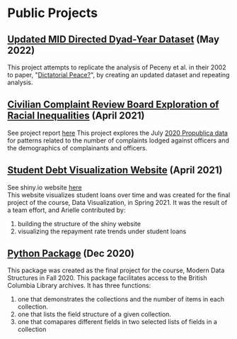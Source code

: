 # Public Projects
## [Updated MID Directed Dyad-Year Dataset](https://github.com/aeherman/sp22author) (May 2022)
This project attempts to replicate the analysis of Peceny et al. in their 2002 to paper, "[Dictatorial Peace?](https://www.jstor.org/stable/3117807#metadata_info_tab_contents)", by creating an updated dataset and repeating analysis.

## [Civilian Complaint Review Board Exploration of Racial Inequalities](https://github.com/aeherman/ccrb_sp2021) (April 2021)
See project report [here](https://github.com/aeherman/ccrb_sp2021/blob/main/reports/final_project.md)
This project explores the July [2020 Propublica data](https://www.propublica.org/datastore/dataset/civilian-complaints-against-new-york-city-police-officers) for patterns related to the number of complaints lodged against officers and the demographics of complainants and officers.

## [Student Debt Visualization Website](https://github.com/QMSS-G5063-2021/Group_G_HigherEd_Review) (April 2021)
See shiny.io website [here](https://ukipv4-connie-xu.shinyapps.io/Group_G_HigherEd_Review/) <br>
This website visualizes student loans over time and was created for the final project of the course, Data Visualization, in Spring 2021.  It was the result of a team effort, and Arielle contributed by:
1. building the structure of the shiny website
2. visualizing the repayment rate trends under student loans

## [Python Package](https://github.com/QMSS-G5072-2020/Final_Project_Herman_Arielle) (Dec 2020)
This package was created as the final project for the course, Modern Data Structures in Fall 2020.  This package facilitates access to the British Columbia Library archives. It has three functions:
1. one that demonstrates the collections and the number of items in each collection.
2. one that lists the field structure of a given collection.
3. one that comapares different fields in two selected lists of fields in a collection

